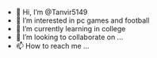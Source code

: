 - 👋 Hi, I’m @Tanvir5149
- 👀 I’m interested in pc games and football
- 🌱 I’m currently learning in college
- 💞️ I’m looking to collaborate on ...
- 📫 How to reach me ...

<!---
Tanvir5149/Tanvir5149 is a ✨ special ✨ repository because its `README.md` (this file) appears on your GitHub profile.
You can click the Preview link to take a look at your changes.
--->
